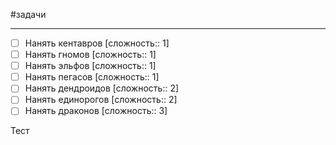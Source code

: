 #задачи

---
- [ ] Нанять кентавров [сложность:: 1]
- [ ] Нанять гномов [сложность:: 1]
- [ ] Нанять эльфов [сложность:: 1]
- [ ] Нанять пегасов [сложность:: 1]
- [ ] Нанять дендроидов [сложность:: 2]
- [ ] Нанять единорогов [сложность:: 2]
- [ ] Нанять драконов [сложность:: 3]

Тест

